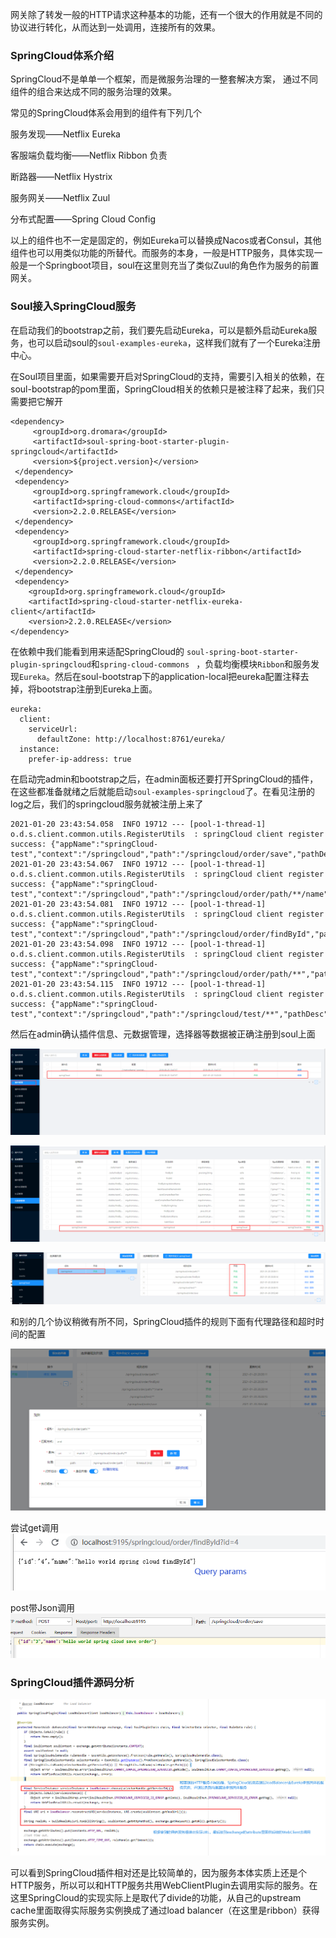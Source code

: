 网关除了转发一般的HTTP请求这种基本的功能，还有一个很大的作用就是不同的协议进行转化，从而达到一处调用，连接所有的效果。



### SpringCloud体系介绍

SpringCloud不是单单一个框架，而是微服务治理的一整套解决方案， 通过不同组件的组合来达成不同的服务治理的效果。

常见的SpringCloud体系会用到的组件有下列几个

服务发现——Netflix Eureka

客服端负载均衡——Netflix Ribbon 负责

断路器——Netflix Hystrix

服务网关——Netflix Zuul

分布式配置——Spring Cloud Config

以上的组件也不一定是固定的，例如Eureka可以替换成Nacos或者Consul，其他组件也可以用类似功能的所替代。而服务的本身，一般是HTTP服务，具体实现一般是一个Springboot项目，soul在这里则充当了类似Zuul的角色作为服务的前置网关。



### Soul接入SpringCloud服务

在启动我们的bootstrap之前，我们要先启动Eureka，可以是额外启动Eureka服务，也可以启动soul的`soul-examples-eureka`，这样我们就有了一个Eureka注册中心。



在Soul项目里面，如果需要开启对SpringCloud的支持，需要引入相关的依赖，在soul-bootstrap的pom里面，SpringCloud相关的依赖只是被注释了起来，我们只需要把它解开

```
<dependency>
     <groupId>org.dromara</groupId>
     <artifactId>soul-spring-boot-starter-plugin-springcloud</artifactId>
     <version>${project.version}</version>
 </dependency>
 <dependency>
     <groupId>org.springframework.cloud</groupId>
     <artifactId>spring-cloud-commons</artifactId>
     <version>2.2.0.RELEASE</version>
 </dependency>
 <dependency>
     <groupId>org.springframework.cloud</groupId>
     <artifactId>spring-cloud-starter-netflix-ribbon</artifactId>
     <version>2.2.0.RELEASE</version>
 </dependency>
 <dependency>
    <groupId>org.springframework.cloud</groupId>
    <artifactId>spring-cloud-starter-netflix-eureka-client</artifactId>
    <version>2.2.0.RELEASE</version>
</dependency>
```

在依赖中我们能看到用来适配SpringCloud的 `soul-spring-boot-starter-plugin-springcloud`和`spring-cloud-commons ` ，负载均衡模块`Ribbon`和服务发现`Eureka`。然后在soul-bootstrap下的application-local把eureka配置注释去掉，将bootstrap注册到Eureka上面。

```
eureka:
  client:
    serviceUrl:
      defaultZone: http://localhost:8761/eureka/
  instance:
    prefer-ip-address: true
```

在启动完admin和bootstrap之后，在admin面板还要打开SpringCloud的插件，在这些都准备就绪之后就能启动`soul-examples-springcloud`了。在看见注册的log之后，我们的springcloud服务就被注册上来了

```
2021-01-20 23:43:54.058  INFO 19712 --- [pool-1-thread-1] o.d.s.client.common.utils.RegisterUtils  : springCloud client register success: {"appName":"springCloud-test","context":"/springcloud","path":"/springcloud/order/save","pathDesc":"","rpcType":"springCloud","ruleName":"/springcloud/order/save","enabled":true} 
2021-01-20 23:43:54.067  INFO 19712 --- [pool-1-thread-1] o.d.s.client.common.utils.RegisterUtils  : springCloud client register success: {"appName":"springCloud-test","context":"/springcloud","path":"/springcloud/order/path/**/name","pathDesc":"","rpcType":"springCloud","ruleName":"/springcloud/order/path/**/name","enabled":true} 
2021-01-20 23:43:54.081  INFO 19712 --- [pool-1-thread-1] o.d.s.client.common.utils.RegisterUtils  : springCloud client register success: {"appName":"springCloud-test","context":"/springcloud","path":"/springcloud/order/findById","pathDesc":"","rpcType":"springCloud","ruleName":"/springcloud/order/findById","enabled":true} 
2021-01-20 23:43:54.098  INFO 19712 --- [pool-1-thread-1] o.d.s.client.common.utils.RegisterUtils  : springCloud client register success: {"appName":"springCloud-test","context":"/springcloud","path":"/springcloud/order/path/**","pathDesc":"","rpcType":"springCloud","ruleName":"/springcloud/order/path/**","enabled":true} 
2021-01-20 23:43:54.115  INFO 19712 --- [pool-1-thread-1] o.d.s.client.common.utils.RegisterUtils  : springCloud client register success: {"appName":"springCloud-test","context":"/springcloud","path":"/springcloud/test/**","pathDesc":"","rpcType":"springCloud","ruleName":"/springcloud/test/**","enabled":true} 
```

然后在admin确认插件信息、元数据管理，选择器等数据被正确注册到soul上面

![img](../pic/Soul的RPC协议支持——SpringCloud/插件管理.png)

![img](../pic/Soul的RPC协议支持——SpringCloud/元数据管理.png)

![img](../pic/Soul的RPC协议支持——SpringCloud/SpringCloud选择器&规则.png)

和别的几个协议稍微有所不同，SpringCloud插件的规则下面有代理路径和超时时间的配置

![img](../pic/Soul的RPC协议支持——SpringCloud/规则配置界面.png)



尝试get调用![img](../pic/Soul的RPC协议支持——SpringCloud/调用SpringCloud.png)



post带Json调用![img](../pic/Soul的RPC协议支持——SpringCloud/post调用SpringCloud.png)



### SpringCloud插件源码分析

![image-20210321225631193](../pic/Soul的RPC协议支持——SpringCloud/image-20210321225631193.png)

可以看到SpringCloud插件相对还是比较简单的，因为服务本体实质上还是个HTTP服务，所以可以和HTTP服务共用WebClientPlugin去调用实际的服务。在这里SpringCloud的实现实际上是取代了divide的功能，从自己的upstream cache里面取得实际服务实例换成了通过load balancer（在这里是ribbon）获得服务实例。